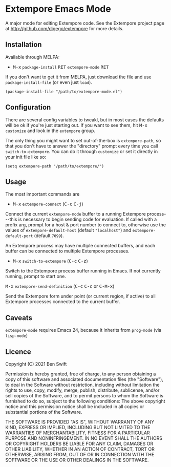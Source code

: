 # Extempore Emacs Mode

A major mode for editing Extempore code. See the Extempore project page at
<http://github.com/digego/extempore> for more details.

## Installation

Available through MELPA:

- <kbd>M-x</kbd> `package-install` <kbd>RET</kbd> `extempore-mode`
  <kbd>RET</kbd>

If you don't want to get it from MELPA, just download the file and use
`package-install-file` (or even just `load`).

    (package-install-file "/path/to/extempore-mode.el")

## Configuration

There are several config variables to tweakl, but in most cases the defaults
will be ok if you're just starting out. If you want to see them, hit
<kbd>M-x</kbd> `customize` and look in the `extempore` group.

The only thing you might want to set out-of-the-box is `extempore-path`, so that
you don't have to answer the "directory" prompt every time you call
`switch-to-extempore`. You can do it through `customize` or set it directly in
your init file like so:

    (setq extempore-path "/path/to/extempore/")

## Usage

The most important commands are

- <kbd>M-x</kbd> `extempore-connect` (<kbd>C-c</kbd> <kbd>C-j</kbd>)

Connect the current `extempore-mode` buffer to a running Extempore
process---this is necessary to begin sending code for evaluation. If called with
a prefix arg, prompt for a host & port number to connect to, otherwise use the
values of `extempore-default-host` (default `"localhost"`) and
`extempore-default-port` (default `7099`).

An Extempore process may have multiple connected buffers, and each buffer can be
connected to multiple Extempore processes.

- <kbd>M-x</kbd> `switch-to-extempore` (<kbd>C-c</kbd> <kbd>C-z</kbd>)

Switch to the Extempore process buffer running in Emacs. If not currently
running, prompt to start one.

<kbd>M-x</kbd> `extempore-send-definition` (<kbd>C-c</kbd> <kbd>C-c</kbd> or
<kbd>C-M-x</kbd>)

Send the Extempore form under point (or current region, if active) to all
Extempore processes connected to the current buffer.

## Caveats

`extempore-mode` requires Emacs 24, because it inherits from `prog-mode` (via
`lisp-mode`)

## Licence

Copyright (C) 2021  Ben Swift

Permission is hereby granted, free of charge, to any person obtaining a copy
of this software and associated documentation files (the "Software"), to deal
in the Software without restriction, including without limitation the rights
to use, copy, modify, merge, publish, distribute, sublicense, and/or sell
copies of the Software, and to permit persons to whom the Software is
furnished to do so, subject to the following conditions:
The above copyright notice and this permission notice shall be included in
all copies or substantial portions of the Software.

THE SOFTWARE IS PROVIDED "AS IS", WITHOUT WARRANTY OF ANY KIND, EXPRESS OR
IMPLIED, INCLUDING BUT NOT LIMITED TO THE WARRANTIES OF MERCHANTABILITY,
FITNESS FOR A PARTICULAR PURPOSE AND NONINFRINGEMENT. IN NO EVENT SHALL THE
AUTHORS OR COPYRIGHT HOLDERS BE LIABLE FOR ANY CLAIM, DAMAGES OR OTHER
LIABILITY, WHETHER IN AN ACTION OF CONTRACT, TORT OR OTHERWISE, ARISING FROM,
OUT OF OR IN CONNECTION WITH THE SOFTWARE OR THE USE OR OTHER DEALINGS IN
THE SOFTWARE.
